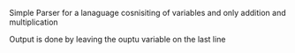 Simple Parser for a lanaguage cosnisiting of variables and only addition and multiplication

Output is done by leaving the ouptu variable on the last line
